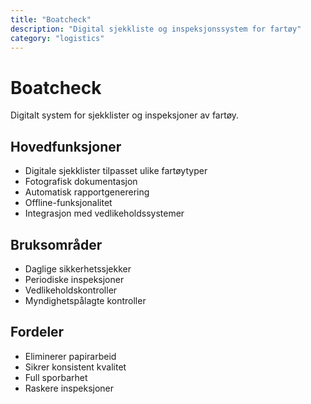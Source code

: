```yaml
---
title: "Boatcheck"
description: "Digital sjekkliste og inspeksjonssystem for fartøy"
category: "logistics"
---
```


# Boatcheck

Digitalt system for sjekklister og inspeksjoner av fartøy.

## Hovedfunksjoner

- Digitale sjekklister tilpasset ulike fartøytyper
- Fotografisk dokumentasjon
- Automatisk rapportgenerering
- Offline-funksjonalitet
- Integrasjon med vedlikeholdssystemer

## Bruksområder

- Daglige sikkerhetssjekker
- Periodiske inspeksjoner
- Vedlikeholdskontroller
- Myndighetspålagte kontroller

## Fordeler

- Eliminerer papirarbeid
- Sikrer konsistent kvalitet
- Full sporbarhet
- Raskere inspeksjoner

